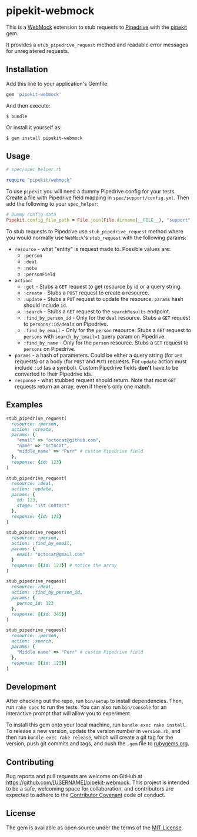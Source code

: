 # pipekit-webmock

This is a [WebMock](https://github.com/bblimke/webmock) extension to stub requests to [Pipedrive](http://www.pipedrive.com) with the [pipekit](https://github.com/makersacademy/pipekit) gem.

It provides a `stub_pipedrive_request` method and readable error messages for unregistered requests.

## Installation

Add this line to your application's Gemfile:

```ruby
gem 'pipekit-webmock'
```

And then execute:

    $ bundle

Or install it yourself as:

    $ gem install pipekit-webmock

## Usage

```ruby
# spec/spec_helper.rb

require "pipekit/webmock"
```

To use `pipekit` you will need a dummy Pipedrive config for your tests. Create a file with Pipedrive field mapping in `spec/support/config.yml`. Then add the following to your `spec_helper`:

```ruby
# Dummy config data
Pipekit.config_file_path = File.join(File.dirname(__FILE__), "support", "config.yml")
```

To stub requests to Pipedrive use `stub_pipedrive_request` method where you would normally use `WebMock`'s `stub_request` with the following params:

- `resource` - what "entity" is request made to. Possible values are:
  - `:person`
  - `:deal`
  - `:note`
  - `:personField`
- `action`:
  - `:get` - Stubs a `GET` request to get resource by id or a query string.
  - `:create` - Stubs a `POST` request to create a resource.
  - `:update` - Stubs a `PUT` request to update the resource. `params` hash should include `id`.
  - `:search` - Stubs a `GET` request to the `searchResults` endpoint.
  - `:find_by_person_id` - Only for the `deal` resource. Stubs a `GET` request to `persons/:id/deals` on Pipedrive.
  - `:find_by_email` - Only for the `person` resource. Stubs a `GET` request to `persons` with `search_by_email=1` query param on Pipedrive.
  - `:find_by_name` - Only for the `person` resource. Stubs a `GET` request to `persons` on Pipedrive.
- `params` - a hash of parameters. Could be either a query string (for `GET` requests) or a body (for `POST` and `PUT`) requests. For `update` action must include `:id` (as a symbol). Custom Pipedrive fields **don't** have to be converted to their Pipedrive ids.
- `response` - what stubbed request should return. Note that most `GET` requests return an array, even if there's only one match.

## Examples

```ruby
stub_pipedrive_request(
  resource: :person,
  action: :create,
  params: {
    "email" => "octocat@github.com",
    "name" => "Octocat",
    "middle_name" => "Purr" # custom Pipedrive field
  },
  response: {id: 123}
)

stub_pipedrive_request(
  resource: :deal,
  action: :update,
  params: {
    id: 123,
    stage: "1st Contact"
  },
  response: {id: 123}
)

stub_pipedrive_request(
  resource: :person,
  action: :find_by_email,
  params: {
    email: "octocat@gmail.com"
  }
  response: [{id: 123}] # notice the array
)

stub_pipedrive_request(
  resource: :deal,
  action: :find_by_person_id,
  params: {
    person_id: 123
  },
  response: [{id: 345}]
)

stub_pipedrive_request(
  resource: :person,
  action: :search,
  params: {
    "Middle name" => "Purr" # custom Pipedrive field
  },
  response: [{id: 123}]
)
```

## Development

After checking out the repo, run `bin/setup` to install dependencies. Then, run `rake spec` to run the tests. You can also run `bin/console` for an interactive prompt that will allow you to experiment.

To install this gem onto your local machine, run `bundle exec rake install`. To release a new version, update the version number in `version.rb`, and then run `bundle exec rake release`, which will create a git tag for the version, push git commits and tags, and push the `.gem` file to [rubygems.org](https://rubygems.org).

## Contributing

Bug reports and pull requests are welcome on GitHub at https://github.com/[USERNAME]/pipekit-webmock. This project is intended to be a safe, welcoming space for collaboration, and contributors are expected to adhere to the [Contributor Covenant](http://contributor-covenant.org) code of conduct.


## License

The gem is available as open source under the terms of the [MIT License](http://opensource.org/licenses/MIT).

